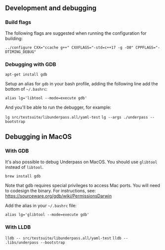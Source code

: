 ## Development and debugging

### Build flags

The following flags are suggested when running the configuration for building:

`../configure CXX="ccache g++" CXXFLAGS="-std=c++17 -g -O0" CPPFLAGS="-DTIMING_DEBUG"`

### Debugging with GDB

`apt-get install gdb`

Setup an alias for `gdb` in your bash profile,
adding the following line add the bottom of `~/.bashrc`:

`alias lg='libtool --mode=execute gdb'`

And you'll be able to run the debugger, for example:

`lg src/testsuite/libunderpass.all/yaml-test`
`lg --args ./underpass --bootstrap`

## Debugging in MacOS

### With GDB

It's also possible to debug Underpass on MacOS. You should use `glibtool` instead of `libtool`.

`brew install gdb`

Note that gdb requires special privileges to access Mac ports.
You will need to codesign the binary. For instructions, see: https://sourceware.org/gdb/wiki/PermissionsDarwin

Add the alias in your `~/.bashrc` file:

`alias lg='glibtool --mode=execute gdb'`

### With LLDB

`lldb -- src/testsuite/libunderpass.all/yaml-test`
`lldb -- .libs/underpass --bootstrap`



